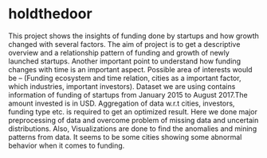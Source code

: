 # holdthedoor

This project shows the insights of funding done by startups and how growth changed with several factors. The aim of project is to get a descriptive overview and a relationship pattern of funding and growth of newly launched startups. Another important point to understand how funding changes with time is an important aspect. Possible area of interests would be – (Funding ecosystem and time relation, cities as a important factor, which industries, important investors). Dataset we are using contains information of funding of startups from January 2015 to August 2017.The amount invested is in USD. Aggregation of data w.r.t cities, investors, funding type etc. is required to get an optimized result. Here we done major preprocessing of data and overcome problem of missing data and uncertain distributions. Also, Visualizations are done to find the anomalies and mining patterns from data. It seems to be some cities showing some abnormal behavior when it comes to funding.
